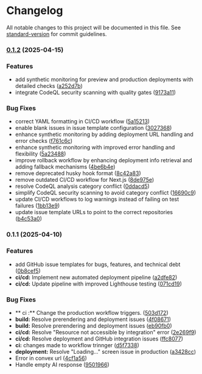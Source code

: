 # Changelog

All notable changes to this project will be documented in this file. See [standard-version](https://github.com/conventional-changelog/standard-version) for commit guidelines.

### [0.1.2](https://github.com/lucifer3618/next-dev/compare/v0.1.1...v0.1.2) (2025-04-15)


### Features

* add synthetic monitoring for preview and production deployments with detailed checks ([a252d7b](https://github.com/lucifer3618/next-dev/commit/a252d7b60f2f123198c51e4891e739ef4d1f61fb))
* integrate CodeQL security scanning with quality gates ([9173a11](https://github.com/lucifer3618/next-dev/commit/9173a11cc7631858f3eaccd23043e963c08e81f2))


### Bug Fixes

* correct YAML formatting in CI/CD workflow ([5a15213](https://github.com/lucifer3618/next-dev/commit/5a15213bd3647cd0e88d9dc7fa7d1b7e06a84370))
* enable blank issues in issue template configuration ([3027368](https://github.com/lucifer3618/next-dev/commit/3027368499d3c8897cdbf59d5f0c4c22f69886c6))
* enhance synthetic monitoring by adding deployment URL handling and error checks ([f761c6c](https://github.com/lucifer3618/next-dev/commit/f761c6c777745f5b962dffe7f79667d3e8121ef8))
* enhance synthetic monitoring with improved error handling and flexibility ([5a23488](https://github.com/lucifer3618/next-dev/commit/5a234880ee2fd71a06ab267387599de77772fed3))
* improve rollback workflow by enhancing deployment info retrieval and adding fallback mechanisms ([4be6b4e](https://github.com/lucifer3618/next-dev/commit/4be6b4e3044c3bf9b0b2184e99b1414e5d4b46a8))
* remove deprecated husky hook format ([8c42a83](https://github.com/lucifer3618/next-dev/commit/8c42a83a6f86df32fd0e184e0c3653f632e8b9f0))
* remove outdated CI/CD workflow for Next.js ([8de975e](https://github.com/lucifer3618/next-dev/commit/8de975e164a1b0b50cb62a1356c38791cc342b8c))
* resolve CodeQL analysis category conflict ([0ddacd5](https://github.com/lucifer3618/next-dev/commit/0ddacd57284723665ca0dee0d37ce16c4547e3be))
* simplify CodeQL security scanning to avoid category conflict ([16690c9](https://github.com/lucifer3618/next-dev/commit/16690c9e7f8035c2b0b1c15730d3d7c36c3abdbf))
* update CI/CD workflows to log warnings instead of failing on test failures ([1bb13e9](https://github.com/lucifer3618/next-dev/commit/1bb13e90e2e6c73af3a4511e6488fb6e9968fe77))
* update issue template URLs to point to the correct repositories ([b4c53a0](https://github.com/lucifer3618/next-dev/commit/b4c53a0bf9aa30f02f6d32010afcf1cb5492ea8a))

### 0.1.1 (2025-04-10)


### Features

* add GitHub issue templates for bugs, features, and technical debt ([0b8cef5](https://github.com/lucifer3618/next-dev/commit/0b8cef56ce8abf43f0cd3ffaf3fccc9d533ec6c7))
* **ci/cd:** Implement new automated deployment pipeline ([a2dfe82](https://github.com/lucifer3618/next-dev/commit/a2dfe8270ac2fee450f017b3bf9a71ea49e63115))
* **ci/cd:** Update pipeline with improved Lighthouse testing ([071cd19](https://github.com/lucifer3618/next-dev/commit/071cd19ccb0d859ab13303bfdb5114a4dc982907))


### Bug Fixes

* ** ci :** Change the production workflow triggers. ([503d172](https://github.com/lucifer3618/next-dev/commit/503d1727b4d05505196ed12fafd0dc1a8252fa12))
* **build:** Resolve prerendering and deployment issues ([4f08671](https://github.com/lucifer3618/next-dev/commit/4f08671925dad1d8bc47ee14127a19d7d2df4e65))
* **build:** Resolve prerendering and deployment issues ([eb90fb0](https://github.com/lucifer3618/next-dev/commit/eb90fb098c3b6b76b48bdf2e55e9567fe6edb0f2))
* **ci/cd:** Resolve "Resource not accessible by integration" error ([2e269f9](https://github.com/lucifer3618/next-dev/commit/2e269f9a2ba8a060ffdaf836aaca37ee3496fcc2))
* **ci/cd:** Resolve deployment and GitHub integration issues ([ffc8077](https://github.com/lucifer3618/next-dev/commit/ffc8077c0b595ae3179b0a8eaf125b29f0f70554))
* **ci:** changes made to workflow trinnger ([d5f7338](https://github.com/lucifer3618/next-dev/commit/d5f733817ec1f943d835764c60435dcc72f3ae54))
* **deployment:** Resolve "Loading..." screen issue in production ([a3428cc](https://github.com/lucifer3618/next-dev/commit/a3428cc6eba156cb71a69fc03c5b13fb2bf59d3f))
* Error in convex url ([4cf1a56](https://github.com/lucifer3618/next-dev/commit/4cf1a563c155ebbb89a38038f2e2784d1acc3be8))
* Handle empty AI response ([9501966](https://github.com/lucifer3618/next-dev/commit/95019665f1020c656b3f566ecb5ae59c5f0928e4))
